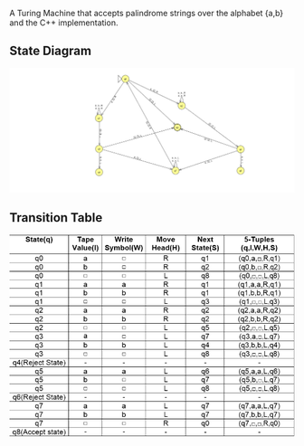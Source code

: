 A Turing Machine that accepts palindrome strings over the alphabet {a,b} and the C++ implementation.

State Diagram
------

![picture](diagrams/stateDiagram.jpg)


Transition Table
------

![picture](diagrams/transitionTable.jpg)